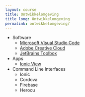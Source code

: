 ```yaml
---
layout: course
title: Ontwikkelomgeving
title_long: Ontwikkelomgeving
permalink: ontwikkelomgeving/
---
```


- Software
  - [Microsoft Visual Studio Code]()
  - [Adobe Creative Cloud](http://www.adobe.com/be_en/creativecloud.html)
  - [JetBrains Toolbox](https://www.jetbrains.com/toolbox/)
- Apps
  - [Ionic View](https://view.ionic.io/)
- Command Line Interfaces
  - Ionic
  - Cordova
  - Firebase
  - Herocu